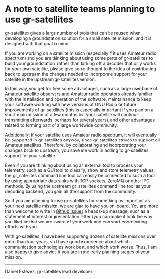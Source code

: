 # A note to satellite teams planning to use gr-satellites

gr-satellites gives a large number of tools that can be reused when developing a
groundstation solution for a small satellite mission, and it is designed with
that goal in mind.

If you are working on a satellite mission (especially if it uses Amateur radio
spectrum) and you are thinking about using some parts of gr-satellites to build
your groundstation, rather than forking off a decoder that only works for your
own satellite, please give some thought to the idea of contributing back to
upstream the changes needed to incorporate support for your satellite in the
upstream gr-satellites version.

In this way, you get for free some advantages, such as a large user base of
Amateur satellite observers and Amateur radio operators already familiar with
the installation and operation of the software, maintainance to keep your
software working with new versions of GNU Radio or future improvements of
gr-satellites (this is especially important if you plan on a short main mission of
a few months but your satellite will continue transmitting afterwards, perhaps
for several years), and other advantages related to forming part of a large
worldwide community.

Additionally, if your satellite uses Amateur radio spectrum, it will eventually
be supported in gr-satellites anyway, since gr-satellites strives to support all
Amateur satellites. Therefore, by collaborating and incorporating your changes
back to upstream, you save me work in adding to gr-satellites support for your
satellite.

Even if you are thinking about using an external tool to process your telemetry,
such as a GUI tool to classify, show and store telemetry values, the
gr_satellites command line tool can easily be connected to such a tool by using
appropriate data sinks with TCP sockets, ZeroMQ or other IPC methods. By using
the upstream gr_satellites command line tool as your decoding backend, you gain
all the support from the community.

So if you are planning to use gr-satellites for something as important as your
next satellite mission, we are glad to have you on-board. You are more than
welcome to write in
[Github issues](https://github.com/daniestevez/gr-satellites/issues)
a heads-up message, such as a statement of interest or presentation letter
(you can make it look the way you like) so that we are aware of your work and can
start coordinating efforts with you.

With gr-satellites, I have been supporting dozens of satellite missions over
more than four years, so I have good experience about which communication
technologies work best, and which work worse. Thus, I am also happy to give
advice if you are in the early planning stages of your mission.

---

Daniel Estévez, gr-satellites lead developer
